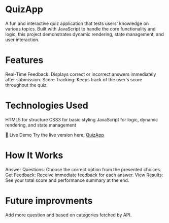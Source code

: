 # QuizApp
A fun and interactive quiz application that tests users' knowledge on various topics. Built with JavaScript to handle the core functionality and logic, this project demonstrates dynamic rendering, state management, and user interaction.

# Features
Real-Time Feedback: Displays correct or incorrect answers immediately after submission.
Score Tracking: Keeps track of the user's score throughout the quiz.

# Technologies Used
HTML5 for structure
CSS3 for basic styling
JavaScript for logic, dynamic rendering, and state management

🚀 Live Demo
Try the live version here: [QuizApp](https://Prap21.github.io/QuizApp/)

# How It Works
Answer Questions: Choose the correct option from the presented choices.
Get Feedback: Receive immediate feedback for each answer.
View Results: See your total score and performance summary at the end.

# Future improvments
Add more question and based on categories fetched by API.
